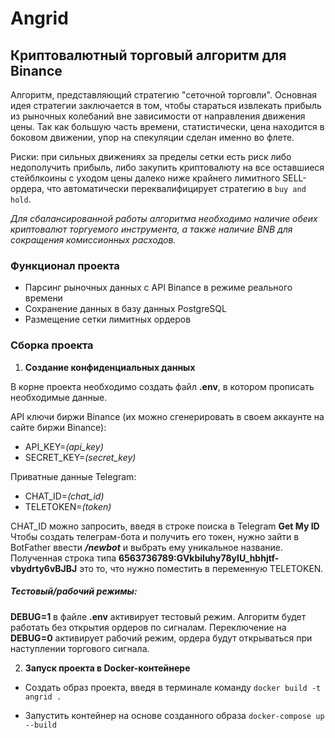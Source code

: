 # Angrid

## Криптовалютный торговый алгоритм для Binance

Алгоритм, представляющий стратегию "сеточной торговли".
Основная идея стратегии заключается в том, чтобы стараться извлекать прибыль из рыночных
колебаний вне зависимости от направления движения цены. Так как большую часть времени, статистически, 
цена находится в боковом движении, упор на спекуляции сделан именно во флете.

Риски: при сильных движениях за пределы сетки есть риск либо недополучить прибыль,
либо закупить криптовалюту на все оставшиеся стейблкоины с уходом цены далеко ниже крайнего лимитного 
SELL-ордера, что автоматически переквалифицирует стратегию в `buy and hold`.

<em>Для сбалансированной работы алгоритма необходимо наличие обеих криптовалют торгуемого инструмента, а также наличие BNB для сокращения комиссионных расходов.</em>

### Функционал проекта

* Парсинг рыночных данных с API Binance в режиме реального времени
* Сохранение данных в базу данных PostgreSQL
* Размещение сетки лимитных ордеров 

### Сборка проекта

1. <b>Создание конфиденциальных данных</b>

В корне проекта необходимо создать файл <b>.env</b>, в котором прописать необходимые данные.

API ключи биржи Binance (их можно сгенерировать в своем аккаунте на сайте биржи Binance):
* API_KEY=<em>(api_key)</em>
* SECRET_KEY=<em>(secret_key)</em>

Приватные данные Telegram:
* CHAT_ID=<em>(chat_id)</em>
* TELETOKEN=<em>(token)</em>

CHAT_ID можно запросить, введя в строке поиска в Telegram <b>Get My ID</b>
Чтобы создать телеграм-бота и получить его токен, нужно зайти в BotFather ввести <em><b>/newbot</b></em> и выбрать ему уникальное название. Полученная строка типа <b>6563736789:GVkbiluhy78yIU_hbhjtf-vbydrty6vBJBJ</b> это то, что нужно поместить в переменную TELETOKEN.

##### Тестовый/рабочий режимы:

<b>DEBUG=1</b> в файле <b>.env</b> активирует тестовый режим. Алгоритм будет работать без открытия ордеров по сигналам.
Переключение на <b>DEBUG=0</b> активирует рабочий режим, ордера будут открываться при наступлении торгового сигнала.


2. <b>Запуск проекта в Docker-контейнере</b>

* Создать образ проекта, введя в терминале команду
`docker build -t angrid .`

* Запустить контейнер на основе созданного образа
`docker-compose up --build`
